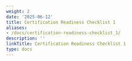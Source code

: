 ```yaml
---
weight: 2
date: '2025-06-12'
title: Certification Readiness Checklist 1
aliases:
- /docs/certification-readiness-checklist_1/
description: ''
linkTitle: Certification Readiness Checklist 1
type: docs
---
```


